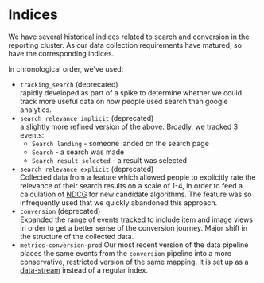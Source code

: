 # Indices

We have several historical indices related to search and conversion in the reporting cluster. As our data collection requirements have matured, so have the corresponding indices.

In chronological order, we've used:

- `tracking_search` (deprecated)  
  rapidly developed as part of a spike to determine whether we could track more useful data on how people used search than google analytics.
- `search_relevance_implicit` (deprecated)  
  a slightly more refined version of the above. Broadly, we tracked 3 events:
  - `Search landing` - someone landed on the search page
  - `Search` - a search was made
  - `Search result selected` - a result was selected
- `search_relevance_explicit` (deprecated)  
  Collected data from a feature which allowed people to explicitly rate the relevance of their search results on a scale of 1-4, in order to feed a calculation of [NDCG](https://en.m.wikipedia.org/wiki/Discounted_cumulative_gain) for new candidate algorithms. The feature was so infrequently used that we quickly abandoned this approach.
- `conversion` (deprecated)  
  Expanded the range of events tracked to include item and image views in order to get a better sense of the conversion journey. Major shift in the structure of the collected data.
- `metrics-conversion-prod`
  Our most recent version of the data pipeline places the same events from the `conversion` pipeline into a more conservative, restricted version of the same mapping. It is set up as a [data-stream](https://www.elastic.co/guide/en/elasticsearch/reference/master/data-streams.html) instead of a regular index.
